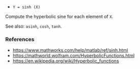 * `Y = sinh (X)`

Compute the hyperbolic sine for each element of `X`.

See also: `asinh`, `cosh`, `tanh`.

### References

* https://www.mathworks.com/help/matlab/ref/sinh.html
* https://mathworld.wolfram.com/HyperbolicFunctions.html
* https://en.wikipedia.org/wiki/Hyperbolic_functions
